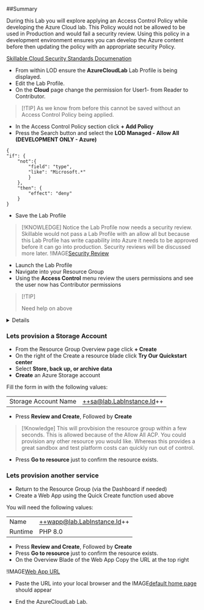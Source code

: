 ##Summary

During this Lab you will explore applying an Access Control Policy while developing the Azure Cloud lab.  This Policy would not be allowed to be used in Production and would fail a security review.  Using this policy in a development environment ensures you can develop the Azure content before then updating the policy with an appropriate security Policy.

[Skillable Cloud Security Standards Documenation](https://docs.skillable.com/lod/cloud-security/cloud-security-standards.md)

- From within LOD ensure the **AzureCloudLab** Lab Profile is being displayed.
- Edit the Lab Profile.
- On the **Cloud** page change the permission for User1- from Reader to Contributor.

>[!TIP] As we know from before this cannot be saved without an Access Control Policy being applied.

- In the Access Control Policy section click **+ Add Policy**
- Press the Search button and select the **LOD Managed - Allow All (DEVELOPMENT ONLY - Azure)**

```ACP-nocopy
{
"if": {
    "not":{
        "field": "type",
        "like": "Microsoft.*"
        }
    },
    "then": {
        "effect": "deny"
    }
}
```

- Save the Lab Profile

>[!KNOWLEDGE] Notice the Lab Profile now needs a security review.  Skillable would not pass a Lab Profile with an allow all but because this Lab Profile has write capability into Azure it needs to be approved before it can go into production.  Security reviews will be discussed more later.
>!IMAGE[Security Review](images/image06.jpg)


- Launch the Lab Profile
- Navigate into your Resource Group
- Using the **Access Control** menu review the users permissions and see the user now has Contributor permissions

>[!TIP] <summary>
  Need help on above
  </summary>
  <details>
  From the Dashboard Click Resource Groups This will list the Resource you have access too.  If it generates an error just click on the arrow to the right and the Resource group should be displayed.
Click the Resource Group to enter it and on the left hand menu select Access Control (IAM) Click view my access and notice the results returned. Close the Windows/Blade that appeared with your access in.
</details>

### Lets provision a Storage Account
 - From the Resource Group Overview page click **+ Create**
 - On the right of the Create a resource blade click **Try Our Quickstart center**
 - Select **Store, back up, or archive data**
 - **Create** an Azure Storage account
 
 Fill the form in with the following values:
 
 |||
|---------------|--------------------------|
| Storage Account Name       | ++sa@lab.LabInstance.Id++                      |


- Press **Review and Create**, Followed by **Create**

>[!Knowledge] This will provbision the resource group within a few seconds.  This is allowed because of the Allow All ACP.  You could provision any other resource you would like.  Whereas this provides a great sandbox and test platform costs can quickly run out of control.

- Press **Go to resource** just to confirm the resource exists.

### Lets provision another service
- Return to the Resource Group (via the Dashboard if needed)
- Create a Web App using the Quick Create function used above

You will need the following values:


 |||
|---------------|--------------------------|
| Name       | ++wapp@lab.LabInstance.Id++                      |
| Runtime | PHP 8.0  |

- Press **Review and Create**, Followed by **Create**
- Press **Go to resource** just to confirm the resource exists.
- On the Overview Blade of the Web App Copy the URL at the top right

!IMAGE[Web App URL](images/image03.jpg)

- Paste the URL into your local browser and the IMAGE[default home page](images/image04.jpg) should appear 

- End the AzureCloudLab Lab.
